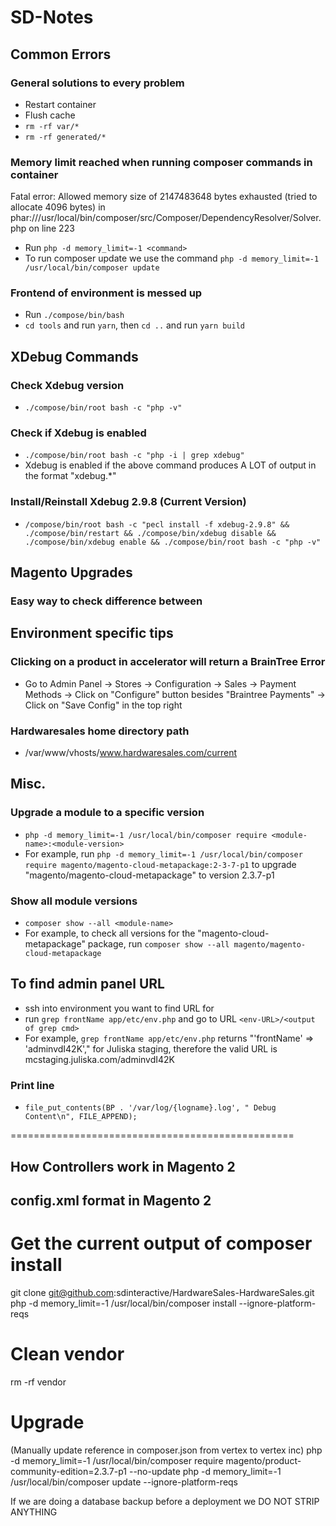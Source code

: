# SD-Notes

## Common Errors

### General solutions to every problem
- Restart container
- Flush cache
- `rm -rf var/*`
- `rm -rf generated/*`

### Memory limit reached when running composer commands in container
Fatal error: Allowed memory size of 2147483648 bytes exhausted (tried to allocate 4096 bytes) in phar:///usr/local/bin/composer/src/Composer/DependencyResolver/Solver.php on line 223 
- Run `php -d memory_limit=-1 <command>`
- To run composer update we use the command `php -d memory_limit=-1 /usr/local/bin/composer update`

### Frontend of environment is messed up
- Run `./compose/bin/bash`
- `cd tools` and run `yarn`, then `cd ..` and run `yarn build`

## XDebug Commands

### Check Xdebug version
- `./compose/bin/root bash -c "php -v"`

### Check if Xdebug is enabled
- `./compose/bin/root bash -c "php -i | grep xdebug"`
- Xdebug is enabled if the above command produces A LOT of output in the format "xdebug.*"

### Install/Reinstall Xdebug 2.9.8 (Current Version)
- `/compose/bin/root bash -c "pecl install -f xdebug-2.9.8" && ./compose/bin/restart && ./compose/bin/xdebug disable && ./compose/bin/xdebug enable && ./compose/bin/root bash -c "php -v"`

## Magento Upgrades

### Easy way to check difference between 

## Environment specific tips

### Clicking on a product in accelerator will return a BrainTree Error
- Go to Admin Panel -> Stores -> Configuration -> Sales -> Payment Methods -> Click on "Configure" button besides "Braintree Payments" -> Click on "Save Config" in the top right

### Hardwaresales home directory path
- /var/www/vhosts/www.hardwaresales.com/current


## Misc.

### Upgrade a module to a specific version
- `php -d memory_limit=-1 /usr/local/bin/composer require <module-name>:<module-version>`
- For example, run `php -d memory_limit=-1 /usr/local/bin/composer require magento/magento-cloud-metapackage:2-3-7-p1` to upgrade "magento/magento-cloud-metapackage" to version 2.3.7-p1

### Show all module versions
- `composer show --all <module-name>`
- For example, to check all versions for the "magento-cloud-metapackage" package, run `composer show --all magento/magento-cloud-metapackage`

## To find admin panel URL
- ssh into environment you want to find URL for
- run `grep frontName app/etc/env.php` and go to URL `<env-URL>/<output of grep cmd>`
- For example, `grep frontName app/etc/env.php` returns "'frontName' => 'adminvdI42K'," for Juliska staging, therefore the valid URL is mcstaging.juliska.com/adminvdI42K

### Print line
- `file_put_contents(BP . '/var/log/{logname}.log', " Debug Content\n", FILE_APPEND);`




=================================================

## How Controllers work in Magento 2


## config.xml format in Magento 2




# Get the current output of composer install
git clone git@github.com:sdinteractive/HardwareSales-HardwareSales.git
php -d memory_limit=-1 /usr/local/bin/composer install --ignore-platform-reqs
# Clean vendor
rm -rf vendor
# Upgrade
(Manually update reference in composer.json from vertex to vertex inc)
php -d memory_limit=-1 /usr/local/bin/composer require magento/product-community-edition=2.3.7-p1 --no-update
php -d memory_limit=-1 /usr/local/bin/composer update --ignore-platform-reqs

If we are doing a database backup before a deployment we DO NOT STRIP ANYTHING